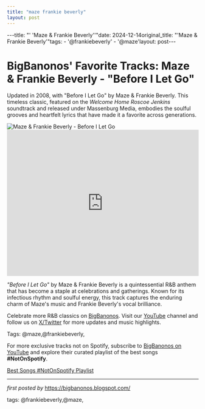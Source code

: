 ```yaml
---
title: "maze frankie beverly"
layout: post
---
```

---title: "' 'Maze & Frankie Beverly''"date: 2024-12-14original_title: "'Maze & Frankie Beverly'"tags:  - '@frankiebeverly'  - '@maze'layout: post---<!-- Post Title --><h1 >BigBanonos' Favorite Tracks: Maze & Frankie Beverly - "Before I Let Go"</h1> <!-- Introductory Text --><p >Updated in 2008, with "Before I Let Go" by Maze & Frankie Beverly. This timeless classic, featured on the <em>Welcome Home Roscoe Jenkins</em> soundtrack and released under Massenburg Media, embodies the soulful grooves and heartfelt lyrics that have made it a favorite across generations.</p> <!-- Featured Image --><div > <img src="https://upload.wikimedia.org/wikipedia/en/thumb/3/3b/Maze_-_Before_I_Let_Go_single_cover.jpg/220px-Maze_-_Before_I_Let_Go_single_cover.jpg" alt="Maze & Frankie Beverly - Before I Let Go" /></div> <!-- YouTube Video Embed --><div > <iframe width="100%" height="385" src="https://www.youtube.com/embed/W5WTjqZuL_c" title="Frankie Beverly And Maze - Before I Let Go" frameborder="0" allow="accelerometer; autoplay; clipboard-write; encrypted-media; gyroscope; picture-in-picture; web-share" referrerpolicy="strict-origin-when-cross-origin" allowfullscreen></iframe></div> <!-- Song Information --><div > <p><em>"Before I Let Go"</em> by Maze & Frankie Beverly is a quintessential R&B anthem that has become a staple at celebrations and gatherings. Known for its infectious rhythm and soulful energy, this track captures the enduring charm of Maze's music and Frankie Beverly's vocal brilliance.</p></div> <!-- Footer Links --><div > <p>Celebrate more R&B classics on <a href="https://bigbanonos.blogspot.com/" target="_blank">BigBanonos</a>. Visit our <a href="https://www.youtube.com/@BigBanonos" target="_blank">YouTube</a> channel and follow us on <a href="https://x.com/bigbanonos" target="_blank">X/Twitter</a> for more updates and music highlights.</p></div> <!-- Tags --><p >Tags: @maze,@frankiebeverly,</p><!--Subscribe and Playlist Links--><div>    <p>For more exclusive tracks not on Spotify, subscribe to <a href="https://www.youtube.com/@BigBanonos" target="_blank">BigBanonos on YouTube</a> and explore their curated playlist of the best songs <strong>#NotOnSpotify</strong>.</p>    <p><a href="https://www.youtube.com/playlist?list=PLtuNtuTatqI0kFahUCbtbfenC_ET5O_tr" target="_blank">Best Songs #NotOnSpotify Playlist<br /></a></p></div><hr /><p><em>first posted by</em> <a href="https://bigbanonos.blogspot.com/" rel="noopener" target="_new">https://bigbanonos.blogspot.com/</a></p><p>tags: @frankiebeverly,@maze,</p>